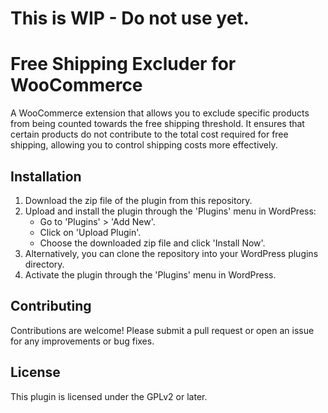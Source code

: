 # This is WIP - Do not use yet.

# Free Shipping Excluder for WooCommerce
A WooCommerce extension that allows you to exclude specific products from being counted towards the free shipping threshold. It ensures that certain products do not contribute to the total cost required for free shipping, allowing you to control shipping costs more effectively.

## Installation
1. Download the zip file of the plugin from this repository.
2. Upload and install the plugin through the 'Plugins' menu in WordPress:
   - Go to 'Plugins' > 'Add New'.
   - Click on 'Upload Plugin'.
   - Choose the downloaded zip file and click 'Install Now'.
3. Alternatively, you can clone the repository into your WordPress plugins directory.
4. Activate the plugin through the 'Plugins' menu in WordPress.

## Contributing
Contributions are welcome! Please submit a pull request or open an issue for any improvements or bug fixes.

## License
This plugin is licensed under the GPLv2 or later.
